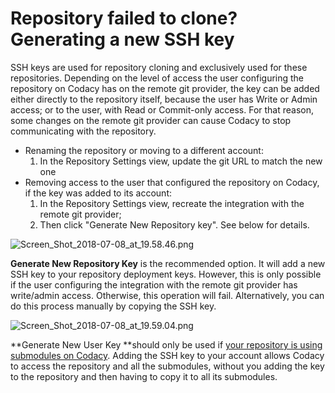 # Repository failed to clone? Generating a new SSH key

SSH keys are used for repository cloning and exclusively used for these
repositories. Depending on the level of access the user configuring the
repository on Codacy has on the remote git provider, the key can be
added either directly to the repository itself, because the user has
Write or Admin access; or to the user, with Read or Commit-only access.
For that reason, some changes on the remote git provider can cause
Codacy to stop communicating with the repository.

-   Renaming the repository or moving to a different account:
    1.  In the Repository Settings view, update the git URL to match the
        new one
-   Removing access to the user that configured the repository on
    Codacy, if the key was added to its account:
    1.  In the Repository Settings view, recreate the integration with
        the remote git provider;
    2.  Then click "Generate New Repository key". See below for details.

![Screen\_Shot\_2018-07-08\_at\_19.58.46.png](https://support.codacy.com/hc/article_attachments/360008536073/Screen_Shot_2018-07-08_at_19.58.46.png)

**Generate New Repository Key** is the recommended option. It will add a
new SSH key to your repository deployment keys. However, this is only
possible if the user configuring the integration with the remote git
provider has write/admin access. Otherwise, this operation will fail.
Alternatively, you can do this process manually by copying the SSH key.

![Screen\_Shot\_2018-07-08\_at\_19.59.04.png](https://support.codacy.com/hc/article_attachments/360008488314/Screen_Shot_2018-07-08_at_19.59.04.png)

**Generate New User Key **should only be used if [your repository is
using submodules on
Codacy](https://support.codacy.com/hc/en-us/articles/360005239394-Submodules-how-to-enable-them-).
Adding the SSH key to your account allows Codacy to access the
repository and all the submodules, without you adding the key to the
repository and then having to copy it to all its submodules.

 
